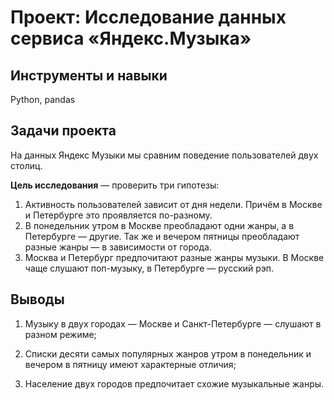 # Проект: Исследование данных сервиса «‎Яндекс.Музыка»
## Инструменты и навыки
Python, pandas
## Задачи проекта
На данных Яндекс Музыки мы сравним поведение пользователей двух столиц.

**Цель исследования** — проверить три гипотезы:

1. Активность пользователей зависит от дня недели. Причём в Москве и Петербурге это проявляется по-разному.
2. В понедельник утром в Москве преобладают одни жанры, а в Петербурге — другие. Так же и вечером пятницы преобладают разные жанры — в зависимости от города.
3. Москва и Петербург предпочитают разные жанры музыки. В Москве чаще слушают поп-музыку, в Петербурге — русский рэп.
## Выводы
1. Музыку в двух городах — Москве и Санкт-Петербурге — слушают в разном режиме;

2. Списки десяти самых популярных жанров утром в понедельник и вечером в пятницу имеют характерные отличия;

3. Население двух городов предпочитает cхожие музыкальные жанры.
